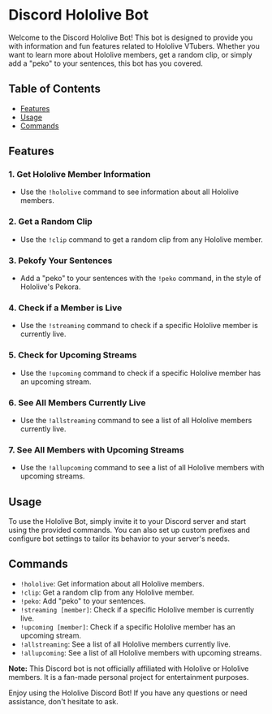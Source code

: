 # Discord Hololive Bot

Welcome to the Discord Hololive Bot! This bot is designed to provide you with information and fun features related to Hololive VTubers. Whether you want to learn more about Hololive members, get a random clip, or simply add a "peko" to your sentences, this bot has you covered.

## Table of Contents
- [Features](#features)
- [Usage](#usage)
- [Commands](#commands)

## Features

### 1. Get Hololive Member Information
- Use the `!hololive` command to see information about all Hololive members.

### 2. Get a Random Clip
- Use the `!clip` command to get a random clip from any Hololive member.

### 3. Pekofy Your Sentences
- Add a "peko" to your sentences with the `!peko` command, in the style of Hololive's Pekora.

### 4. Check if a Member is Live
- Use the `!streaming` command to check if a specific Hololive member is currently live.

### 5. Check for Upcoming Streams
- Use the `!upcoming` command to check if a specific Hololive member has an upcoming stream.

### 6. See All Members Currently Live
- Use the `!allstreaming` command to see a list of all Hololive members currently live.

### 7. See All Members with Upcoming Streams
- Use the `!allupcoming` command to see a list of all Hololive members with upcoming streams.

## Usage

To use the Hololive Bot, simply invite it to your Discord server and start using the provided commands. You can also set up custom prefixes and configure bot settings to tailor its behavior to your server's needs.

## Commands

- `!hololive`: Get information about all Hololive members.
- `!clip`: Get a random clip from any Hololive member.
- `!peko`: Add "peko" to your sentences.
- `!streaming [member]`: Check if a specific Hololive member is currently live.
- `!upcoming [member]`: Check if a specific Hololive member has an upcoming stream.
- `!allstreaming`: See a list of all Hololive members currently live.
- `!allupcoming`: See a list of all Hololive members with upcoming streams.


**Note:** This Discord bot is not officially affiliated with Hololive or Hololive members. It is a fan-made personal project for entertainment purposes.

Enjoy using the Hololive Discord Bot! If you have any questions or need assistance, don't hesitate to ask.
